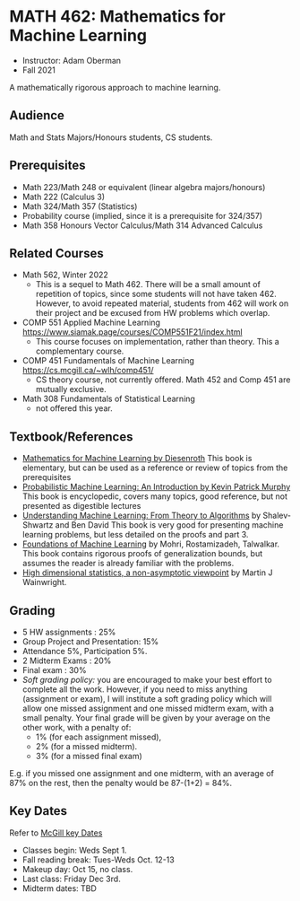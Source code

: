 # MATH 462: Mathematics for Machine Learning
- Instructor: Adam Oberman
- Fall 2021

A mathematically rigorous approach to machine learning.

## Audience
Math and Stats Majors/Honours students, CS students.

## Prerequisites
- Math 223/Math 248 or equivalent (linear algebra majors/honours)
- Math 222 (Calculus 3)
- Math 324/Math 357 (Statistics)
- Probability course (implied, since it is a prerequisite for 324/357)
- Math 358 Honours Vector Calculus/Math 314 Advanced Calculus

## Related Courses

- Math 562, Winter 2022
  - This is a sequel to Math 462.  There will be a small amount of repetition of topics, since some students will not have taken 462.  However, to avoid repeated material, students from 462 will work on their project and be excused from HW problems which overlap.
- COMP 551 Applied Machine Learning https://www.siamak.page/courses/COMP551F21/index.html
  - This course focuses on implementation, rather than theory.  This a complementary course.
- COMP 451 Fundamentals of Machine Learning  https://cs.mcgill.ca/~wlh/comp451/
  - CS theory course, not currently offered.  Math 452 and Comp 451 are mutually exclusive.
- Math 308 Fundamentals of Statistical Learning
  - not offered this year.

## Textbook/References

-   [Mathematics for Machine Learning by Diesenroth](https://mml-book.github.io/) This book is elementary, but can be used as a reference or review of topics from the prerequisites
-   [Probabilistic Machine Learning: An Introduction by Kevin Patrick Murphy](https://probml.github.io/pml-book/book1.html) This book is encyclopedic, covers many topics, good reference, but not presented as digestible lectures
-   [Understanding Machine Learning: From Theory to Algorithms](https://www.cs.huji.ac.il/~shais/UnderstandingMachineLearning/) by Shalev-Shwartz and Ben David  This book is very good for presenting machine learning problems, but less detailed on the proofs and part 3.
-   [Foundations of Machine Learning](https://cs.nyu.edu/~mohri/mlbook/) by Mohri, Rostamizadeh, Talwalkar. This book contains rigorous proofs of generalization bounds, but assumes the reader is already familiar with the problems.
-   [High dimensional statistics, a non-asymptotic viewpoint](https://people.eecs.berkeley.edu/~wainwrig/) by Martin J Wainwright.

## Grading
- 5 HW assignments : 25%
- Group Project and Presentation: 15%
- Attendance 5%, Participation 5%.
- 2 Midterm Exams : 20%
- Final exam : 30%
- *Soft grading policy:* you are encouraged to make your best effort to complete all the work.  However, if you need to miss anything (assignment or exam), I will institute a soft grading policy which will allow one missed assignment and one missed midterm exam, with a small penalty.  Your final grade will be given by your average on the other work, with a penalty of:
  -   1% (for each assignment missed),
  -   2% (for a missed midterm).   
  -   3% (for a missed final exam)

E.g. if you missed one assignment and one midterm, with an average of 87% on the rest, then the penalty would be 87-(1+2) = 84%.  

## Key Dates
Refer to [McGill key Dates](https://www.mcgill.ca/importantdates/key-dates#Fall_2021)
- Classes begin: Weds Sept 1.
- Fall reading break: Tues-Weds Oct. 12-13
- Makeup day: Oct 15, no class.  
- Last class: Friday Dec 3rd.
- Midterm dates: TBD

